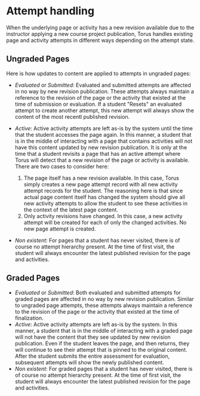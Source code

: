 # Attempt handling

When the underlying page or activity has a new revision available due to the
instructor applying a new course project publication, Torus handles existing page and
activity attempts in different ways depending on the attempt state.

## Ungraded Pages

Here is how updates to content are applied to attempts in ungraded pages:

- _Evaluated_ or _Submitted_: Evaluated and submitted attempts are affected in no way
  by new revision publication.
  These attempts always maintain a reference to the revision of the page or the activity
  that existed at the time of submission or evaluation. If a student "Resets" an evaluated attempt to
  create another attempt, this new attempt will always show the content of the most recentl
  published revision.
- _Active_: Active activity attempts are left as-is by the system until the time that the
  student accesses the page again. In this
  manner, a student that is in the middle of interacting with a page that contains
  activities will not have this content updated by new revision publication. It is only at the time that a student revisits a page that
  has an active attempt where
  Torus will detect that a new revision of the page or activity is available. There are
  two cases to consider here:

  1. The page itself has a new revision available. In this case, Torus simply creates a
     new page attempt record with all new activity attempt records for the student. The reasoning here
     is that since actual page content itself has changed the system should give all new activity
     attempts to allow the student to see these activities in the context of the latest page content.
  2. Only activity revisions have changed. In this case, a new activity attempt will be created
     for each of only the changed activities. No new page attempt is created.

- _Non existent_: For pages that a student has never visited, there is of course no attempt
  hierarchy present. At the time of first visit, the student will always encounter the latest published
  revision for the page and activities.

## Graded Pages

- _Evaluated_ or _Submitted_: Both evaluated and submitted attempts for graded pages are affected in no way by new revision publication.
  Similar to ungraded page attempts, these attempts always maintain a reference to the revision of the page or the activity that existed at the time of finalization.
- _Active_: Active activity attempts are left as-is by the system. In this
  manner, a student that is in the middle of interacting with a graded page will not have the content
  that they see updated by new revision publication. Even if the student leaves the page, and then
  returns, they will continue to see their attempt that is pinned to the original content. After the student
  submits the entire assessment for evaluation, subsequent attempts will show the newly published content.
- _Non existent_: For graded pages that a student has never visited, there is of course no attempt
  hierarchy present. At the time of first visit, the student will always encounter the latest published
  revision for the page and activities.
